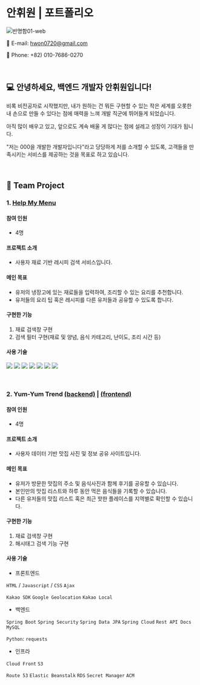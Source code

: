 # 안휘원 | 포트폴리오
![반명함01-web](https://user-images.githubusercontent.com/90819869/158119554-16bd101b-1ebd-453b-9f8b-6afbfb47ed34.jpg)


📧 E-mail: hwon0720@gmail.com

📱 Phone: +82) 010-7686-0270

<br>

## 💻 안녕하세요, 백엔드 개발자 안휘원입니다!
비록 비전공자로 시작했지만, 내가 원하는 건 뭐든 구현할 수 있는 작은 세계를 오롯한 내 손으로 만들 수 있다는 점에 매력을 느껴 개발 직군에 뛰어들게 되었습니다.

아직 많이 배우고 있고, 앞으로도 계속 배울 게 많다는 점에 설레고 성장이 기대가 됩니다.

"저는 000을 개발한 개발자입니다"라고 당당하게 저를 소개할 수 있도록, 고객들을 만족시키는 서비스를 제공하는 것을 목표로 하고 있습니다.

<br>

## 📌 Team Project
### 1. [Help My Menu](https://github.com/HWON0720/help-my-menu)
#### 참여 인원
- 4명

#### 프로젝트 소개
- 사용자 재료 기반 레시피 검색 서비스입니다.

#### 메인 목표
- 유저의 냉장고에 있는 재료들을 입력하여, 조리할 수 있는 요리를 추천합니다.
- 유저들의 요리 팁 혹은 레시피를 다른 유저들과 공유할 수 있도록 합니다.

#### 구현한 기능
1. 재료 검색창 구현
2. 검색 필터 구현(재료 및 양념, 음식 카테고리, 난이도, 조리 시간 등)

#### 사용 기술
<p>
  <img src="https://img.shields.io/badge/Python-3766AB?style=flat-square&logo=Python&logoColor=white"/>
  <img src="https://img.shields.io/badge/JavaScript-ffb13b?style=flat-square&logo=javascript&logoColor=white"/>
  <img src="https://img.shields.io/badge/HTML-E34F26?style=flat-square&logo=html5&logoColor=white"/>
  <img src="https://img.shields.io/badge/CSS-1572B6?style=flat-square&logo=css3&logoColor=white"/>
  <img src="https://img.shields.io/badge/mongoDB-47A248?style=flat-square&logo=mongodb&logoColor=white"/>
  <img src="https://img.shields.io/badge/PyCharm-000000?style=flat-square&logo=pycharm&logoColor=white"/>
  <img src="https://img.shields.io/badge/aws-333664?style=flat-square&logo=amazon-aws&logoColor=white"/>
</p>

<br>

### 2. Yum-Yum Trend [(backend)](https://github.com/HWON0720/backend) | [(frontend)](https://github.com/HWON0720/frontend)
#### 참여 인원
- 4명

#### 프로젝트 소개
- 사용자 데이터 기반 맛집 사진 및 정보 공유 사이트입니다.

#### 메인 목표
- 유저가 방문한 맛집의 주소 및 음식사진과 함께 후기를 공유할 수 있습니다.
- 본인만의 맛집 리스트와 하루 동안 먹은 음식들을 기록할 수 있습니다.
- 다른 유저들의 맛집 리스트 혹은 최근 핫한 플레이스를 지역별로 확인할 수 있습니다.

#### 구현한 기능
1. 재료 검색창 구현
2. 해시태그 검색 기능 구현

#### 사용 기술
- 프론트엔드

`HTML` / `Javascript` / `CSS` `Ajax`

`Kakao SDK` `Google Geolocation` `Kakao Local`

- 백엔드

`Spring Boot` `Spring Security` `Spring Data JPA` `Spring Cloud` `Rest API Docs` `MySQL`

`Python`: `requests`


- 인프라

`Cloud Front` `S3`

`Route 53` `Elastic Beanstalk` `RDS` `Secret Manager` `ACM`
